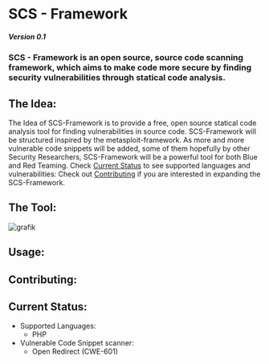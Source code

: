 # SCS - Framework 
##### Version 0.1
### SCS - Framework is an open source, source code scanning framework, which aims to make code more secure by finding security vulnerabilities through statical code analysis.

## The Idea:
The Idea of SCS-Framework is to provide a free, open source statical code analysis tool for finding vulnerabilities in source code. 
SCS-Framework will be structured inspired by the metasploit-framework. As more and more vulnerable code snippets will be added, 
some of them hopefully by other Security Researchers, SCS-Framework will be a powerful tool for both Blue and Red Teaming. 
Check [Current Status](#current-status) to see supported languages and vulnerabilities: Check out [Contributing](#contributing) if you are interested in expanding the SCS-Framework.

## The Tool:
![grafik](https://user-images.githubusercontent.com/54862244/151966383-44c32883-4a3e-4274-ac7a-5f7b2185c33e.png)


## Usage:



## Contributing:


## Current Status:
- Supported Languages:
  - PHP
- Vulnerable Code Snippet scanner: 
  - Open Redirect (CWE-601)

